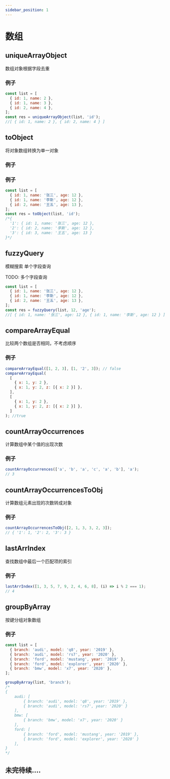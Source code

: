 ```yaml
---
sidebar_position: 1
---
```


# 数组

## uniqueArrayObject

数组对象根据字段去重

### 例子

```js
const list = [
  { id: 1, name: 2 },
  { id: 1, name: 3 },
  { id: 2, name: 4 },
];
const res = uniqueArrayObject(list, 'id');
//[ { id: 1, name: 2 }, { id: 2, name: 4 } ]
```

## toObject

将对象数组转换为单一对象

### 例子

### 例子

```js
const list = [
  { id: 1, name: '张三', age: 12 },
  { id: 1, name: '李斯', age: 12 },
  { id: 2, name: '王五', age: 13 },
];
const res = toObject(list, 'id');
/*{
  '1': { id: 1, name: '张三', age: 12 },
  '2': { id: 2, name: '李斯', age: 12 },
  '3': { id: 3, name: '王五', age: 13 }
}*/
```

## fuzzyQuery

模糊搜索 单个字段查询

TODO: 多个字段查询

```js
const list = [
  { id: 1, name: '张三', age: 12 },
  { id: 1, name: '李斯', age: 12 },
  { id: 2, name: '王五', age: 13 },
];
const res = fuzzyQuery(list, 12, 'age');
//[ { id: 1, name: '张三', age: 12 }, { id: 1, name: '李斯', age: 12 } ]
```

## compareArrayEqual

比较两个数组是否相同，不考虑顺序

### 例子

```js
compareArrayEqual([1, 2, 3], [1, '2', 3]); // false
compareArrayEqual(
  [
    { x: 1, y: 2 },
    { x: 1, y: 2, z: [{ x: 2 }] },
  ],
  [
    { x: 1, y: 2 },
    { x: 1, y: 2, z: [{ x: 2 }] },
  ]
); //true
```

## countArrayOccurrences

计算数组中某个值的出现次数

### 例子

```js
countArrayOccurrences(['a', 'b', 'a', 'c', 'a', 'b'], 'a');
// 3
```

## countArrayOccurrencesToObj

计算数组元素出现的次数转成对象

### 例子

```js
countArrayOccurrencesToObj([2, 1, 3, 3, 2, 3]);
// { '1': 1, '2': 2, '3': 3 }
```

## lastArrIndex

查找数组中最后一个匹配项的索引

### 例子

```js
lastArrIndex([1, 3, 5, 7, 9, 2, 4, 6, 8], (i) => i % 2 === 1);
// 4
```

## groupByArray

按键分组对象数组

### 例子

```js
const list = [
  { branch: 'audi', model: 'q8', year: '2019' },
  { branch: 'audi', model: 'rs7', year: '2020' },
  { branch: 'ford', model: 'mustang', year: '2019' },
  { branch: 'ford', model: 'explorer', year: '2020' },
  { branch: 'bmw', model: 'x7', year: '2020' },
];

groupByArray(list, 'branch');
/*
{
    audi: [
        { branch: 'audi', model: 'q8', year: '2019' },
        { branch: 'audi', model: 'rs7', year: '2020' }
    ],
    bmw: [
        { branch: 'bmw', model: 'x7', year: '2020' }
    ],
    ford: [
        { branch: 'ford', model: 'mustang', year: '2019' },
        { branch: 'ford', model: 'explorer', year: '2020' }
    ],
}
*/
```

## 未完待续....
